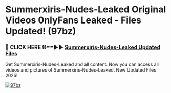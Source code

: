 # Summerxiris-Nudes-Leaked Original Videos 0nlyFans Leaked - Files Updated! (97bz)

<h3>🔴 CLICK HERE 🌐==►► <a href="https://tinyurl.com/4mcuefdz" rel="nofollow">Summerxiris-Nudes-Leaked Updated Files</a></h3>

Get Summerxiris-Nudes-Leaked and all content. Now you can access all videos and pictures of Summerxiris-Nudes-Leaked. New Updated Files 2025!

[![97bz](https://i.imgur.com/StAQSOY.gif)](https://tinyurl.com/4mcuefdz)
